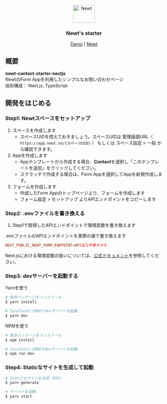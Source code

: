 <p align="center">
  <a href="https://www.newt.so/">
    <img src="https://user-images.githubusercontent.com/3859812/155490725-80ed1f06-996e-407f-8f63-fd54f0acaf14.svg" alt="Newt" width="70" height="57" />
  </a>
</p>
<h3 align="center">
Newt's starter
</h3>
<p align="center">
  <a href="https://demo-newt-contact-starter-nextjs.vercel.app/">Demo</a> | <a href="https://www.newt.so/">Newt</a>
</p>

## 概要

**newt-contact-starter-nextjs**
<br />NewtのForm Appを利用したシンプルなお問い合わせページ
<br />技術構成： Next.js, TypeScript

## 開発をはじめる

### Step1: Newtスペースをセットアップ

1. スペースを作成します
    - スペースUIDを控えておきましょう。スペースUIDは 管理画面URL（ `https://app.newt.so/{スペースUID}` ） もしくは スペース設定 > 一般 から確認できます。
2. Appを作成します
    - Appテンプレートから作成する場合、**Contact**を選択し「このテンプレートを追加」をクリックしてください。
    - スクラッチで作成する場合は、Form Appを選択してAppを新規作成します。
3. フォームを作成します
    - 作成したForm Appのトップページより、フォームを作成します
    - フォーム設定 > セットアップ よりAPIエンドポイントをコピーします

### Step2: .envファイルを書き換える

1. Step1で取得したAPIエンドポイントで環境変数を書き換えます

.envファイルのAPIエンドポイントを実際の値で書き換えます
```conf
NEXT_PUBLIC_NEWT_FORM_ENDPOINT=APIエンドポイント

```
Next.jsにおける環境変数の扱いについては、[公式ドキュメント](https://nextjs.org/docs/basic-features/environment-variables)を参照してください。

### Step3: devサーバーを起動する

Yarnを使う

```bash
# 依存パッケージをインストール
$ yarn install

# localhost:3000でdevサーバーを起動
$ yarn dev
```

NPMを使う

```bash
# 依存パッケージをインストール
$ npm install

# localhost:3000でdevサーバーを起動
$ npm run dev
```

### Step4: Staticなサイトを生成して起動

```bash
# Staticなサイトを生成（SSG）
$ yarn generate

# サーバーを起動
$ yarn start
```